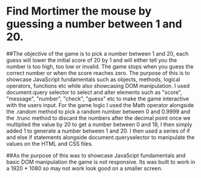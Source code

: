 # Find Mortimer the mouse by guessing a number between 1 and 20.
##The objective of the game is to pick a number between 1 and 20, each guess will lower the initial score of 20 by 1 and will either tell you the number is too high, too low or invalid. The game stops when you guess the correct number or when the score reaches zero.
The purpose of this is to showcase JavaScript fundamentals such as objects, methods, logical operators, functions etc while also showcasing DOM manipulation.
I used document.query selector to select and alter elements such as "score", "message", "number", "check", "guess" etc to make the game interactive with the users input. For the game logic I used the Math operator alongside the .random method to pick a random number between 0 and 0.9999 and the .trunc method to discard the numbers after the decimal point once we multiplied the value by 20 to get a number between 0 and 19, I then simply added 1 to generate a number between 1 and 20. I then used a series of if and else if statements alongside document.queryselector to manipulate the values on the HTML and CSS files.

##As the purpose of this was to showcase JavaScipt fundamentals and basic DOM manipulation the game is not responsive. Its was built to work in a 1920 * 1080 so may not work look good on a smaller screen.
